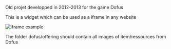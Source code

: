 Old projet developped in 2012-2013 for the game Dofus

This is a widget which can be used as a iframe in any website

![Iframe example](http://i.imgur.com/RH1WYVm.jpg)

The folder dofus/offering should contain all images of item/ressources from Dofus

